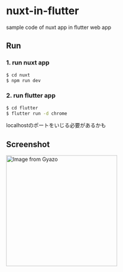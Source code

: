 # nuxt-in-flutter

sample code of nuxt app in flutter web app

## Run

### 1. run nuxt app

```bash
$ cd nuxt
$ npm run dev
```

### 2. run flutter app

```bash
$ cd flutter
$ flutter run -d chrome
```

localhostのポートをいじる必要があるかも


## Screenshot

<a href="https://gyazo.com/9a4e74c5f2200dff1acb3b7dd5d5473d"><img src="https://i.gyazo.com/9a4e74c5f2200dff1acb3b7dd5d5473d.gif" alt="Image from Gyazo" width="300"/></a>
